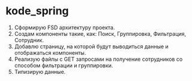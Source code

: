 # kode_spring

1. Сформирую FSD архитектуру проекта.
2. Создам компоненты такие, как: Поиск, Группировка, Фильтрация, Сотрудник.
3. Добавлю страницу, на которой будут выводиться данные и отображаться компоненты.
4. Реализую файлы с GET запросами на получение сотрудников со способом фильтрации и группировки.
5. Типизирую данные.
